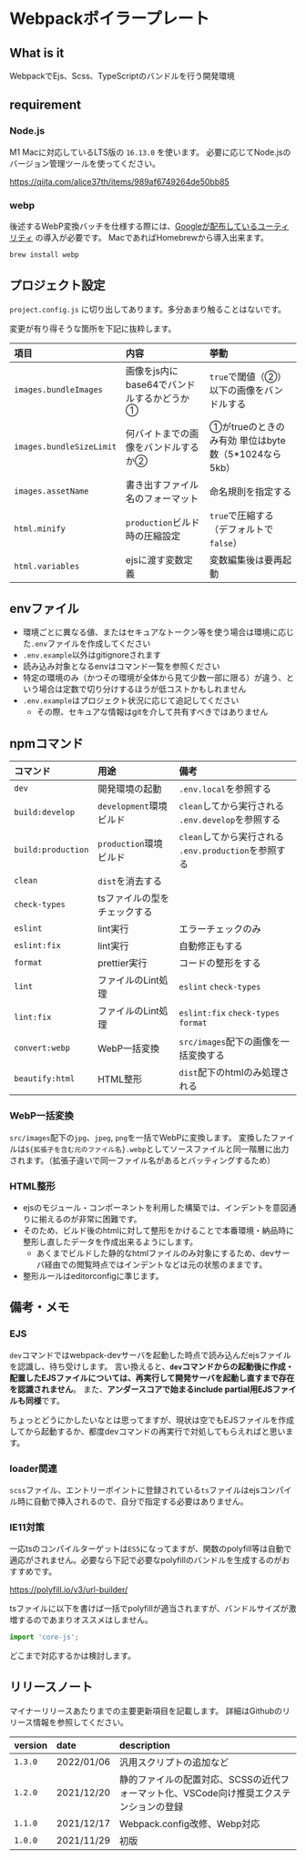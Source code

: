 # Webpackボイラープレート

## What is it

WebpackでEjs、Scss、TypeScriptのバンドルを行う開発環境

## requirement

### Node.js

M1 Macに対応しているLTS版の `16.13.0` を使います。
必要に応じてNode.jsのバージョン管理ツールを使ってください。

https://qiita.com/alice37th/items/989af6749264de50bb85

### webp

後述するWebP変換バッチを仕様する際には、[Googleが配布しているユーティリティ](https://developers.google.com/speed/webp/docs/precompiled) の導入が必要です。
MacであればHomebrewから導入出来ます。

```bash
brew install webp
```

## プロジェクト設定

`project.config.js` に切り出してあります。多分あまり触ることはないです。

変更が有り得そうな箇所を下記に抜粋します。

|項目| 内容                        | 挙動                                  |
|:---|:--------------------------|:------------------------------------|
|`images.bundleImages`| 画像をjs内にbase64でバンドルするかどうか① | `true`で閾値（②）以下の画像をバンドルする            |
|`images.bundleSizeLimit`| 何バイトまでの画像をバンドルするか②        | ①がtrueのときのみ有効 単位はbyte数（5*1024なら5kb） |
|`images.assetName`| 書き出すファイル名のフォーマット          | 命名規則を指定する                           |
|`html.minify`| `production`ビルド時の圧縮設定| `true`で圧縮する（デフォルトで`false`）          |
|`html.variables`|ejsに渡す変数定義| 変数編集後は要再起動                          |

## envファイル

* 環境ごとに異なる値、またはセキュアなトークン等を使う場合は環境に応じた`.env`ファイルを作成してください
* `.env.example`以外はgitignoreされます
* 読み込み対象となるenvはコマンド一覧を参照ください
* 特定の環境のみ（かつその環境が全体から見て少数一部に限る）が違う、という場合は定数で切り分けするほうが低コストかもしれません
* `.env.example`はプロジェクト状況に応じて追記してください
  * その際、セキュアな情報はgitを介して共有すべきではありません

## npmコマンド

| コマンド               | 用途                 | 備考                                      |
|:-------------------|:-------------------|:----------------------------------------|
| `dev`              | 開発環境の起動            | `.env.local`を参照する                       |
| `build:develop`    | `development`環境ビルド | `clean`してから実行される `.env.develop`を参照する    |
| `build:production` | `production`環境ビルド  | `clean`してから実行される `.env.production`を参照する |
| `clean`            | `dist`を消去する        ||
| `check-types`      | tsファイルの型をチェックする    ||
| `eslint`           | lint実行             | エラーチェックのみ                               |
| `eslint:fix`       | lint実行             | 自動修正もする                                 |
| `format`           | prettier実行         | コードの整形をする                               |
| `lint`             | ファイルのLint処理        | `eslint` `check-types`                  |
| `lint:fix`         | ファイルのLint処理        | `eslint:fix` `check-types` `format`     |
| `convert:webp`     | WebP一括変換           | `src/images`配下の画像を一括変換する                |
| `beautify:html`    | HTML整形             | `dist`配下のhtmlのみ処理される                    |

### WebP一括変換

`src/images`配下の`jpg`、`jpeg`, `png`を一括でWebPに変換します。
変換したファイルは`${拡張子を含む元のファイル名}.webp`としてソースファイルと同一階層に出力されます。（拡張子違いで同一ファイル名があるとバッティングするため）

### HTML整形

* ejsのモジュール・コンポーネントを利用した構築では、インデントを意図通りに揃えるのが非常に困難です。
* そのため、ビルド後のhtmlに対して整形をかけることで本番環境・納品時に整形し直したデータを作成出来るようにします。
  * あくまでビルドした静的なhtmlファイルのみ対象にするため、devサーバ経由での閲覧時点ではインデントなどは元の状態のままです。
* 整形ルールはeditorconfigに準じます。


## 備考・メモ

### EJS

`dev`コマンドではwebpack-devサーバを起動した時点で読み込んだejsファイルを認識し、待ち受けします。
言い換えると、**`dev`コマンドからの起動後に作成・配置したEJSファイルについては、再実行して開発サーバを起動し直すまで存在を認識されません**。
また、**アンダースコアで始まるinclude partial用EJSファイルも同様**です。

ちょっとどうにかしたいなとは思ってますが、現状は空でもEJSファイルを作成してから起動するか、都度devコマンドの再実行で対処してもらえればと思います。

### loader関連

`scss`ファイル、エントリーポイントに登録されている`ts`ファイルはejsコンパイル時に自動で挿入されるので、自分で指定する必要はありません。

### IE11対策

一応tsのコンパイルターゲットは`ES5`になってますが、関数のpolyfill等は自動で適応がされません。必要なら下記で必要なpolyfillのバンドルを生成するのがおすすめです。

https://polyfill.io/v3/url-builder/

tsファイルに以下を書けば一括でpolyfillが適当されますが、バンドルサイズが激増するのであまりオススメはしません。

```js
import 'core-js';
```

どこまで対応するかは検討します。

## リリースノート

マイナーリリースあたりまでの主要更新項目を記載します。 詳細はGithubのリリース情報を参照してください。

| version | date       | description                                      |
|:--------|:-----------|:-------------------------------------------------|
| `1.3.0` | 2022/01/06 | 汎用スクリプトの追加など                                     |
| `1.2.0` | 2021/12/20 | 静的ファイルの配置対応、SCSSの近代フォーマット化、VSCode向け推奨エクステンションの登録 |
| `1.1.0` | 2021/12/17 | Webpack.config改修、Webp対応                          |
| `1.0.0` | 2021/11/29 | 初版                                               |
